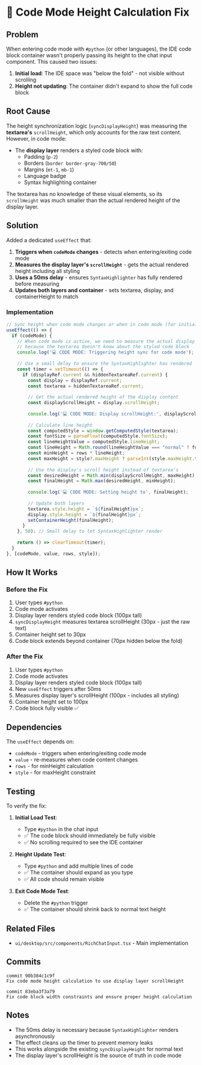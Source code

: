 # 🔧 Code Mode Height Calculation Fix

## Problem

When entering code mode with `#python` (or other languages), the IDE code block container wasn't properly passing its height to the chat input component. This caused two issues:

1. **Initial load**: The IDE space was "below the fold" - not visible without scrolling
2. **Height not updating**: The container didn't expand to show the full code block

## Root Cause

The height synchronization logic (`syncDisplayHeight`) was measuring the **textarea's** `scrollHeight`, which only accounts for the raw text content. However, in code mode:

- The **display layer** renders a styled code block with:
  - Padding (`p-2`)
  - Borders (`border border-gray-700/50`)
  - Margins (`mt-1`, `mb-1`)
  - Language badge
  - Syntax highlighting container

The textarea has no knowledge of these visual elements, so its `scrollHeight` was much smaller than the actual rendered height of the display layer.

## Solution

Added a dedicated `useEffect` that:

1. **Triggers when `codeMode` changes** - detects when entering/exiting code mode
2. **Measures the display layer's `scrollHeight`** - gets the actual rendered height including all styling
3. **Uses a 50ms delay** - ensures `SyntaxHighlighter` has fully rendered before measuring
4. **Updates both layers and container** - sets textarea, display, and containerHeight to match

### Implementation

```typescript
// Sync height when code mode changes or when in code mode (for initial render and updates)
useEffect(() => {
  if (codeMode) {
    // When code mode is active, we need to measure the actual display height
    // because the textarea doesn't know about the styled code block
    console.log('💻 CODE MODE: Triggering height sync for code mode');
    
    // Use a small delay to ensure the SyntaxHighlighter has rendered
    const timer = setTimeout(() => {
      if (displayRef.current && hiddenTextareaRef.current) {
        const display = displayRef.current;
        const textarea = hiddenTextareaRef.current;
        
        // Get the actual rendered height of the display content
        const displayScrollHeight = display.scrollHeight;
        
        console.log('💻 CODE MODE: Display scrollHeight:', displayScrollHeight);
        
        // Calculate line height
        const computedStyle = window.getComputedStyle(textarea);
        const fontSize = parseFloat(computedStyle.fontSize);
        const lineHeightValue = computedStyle.lineHeight;
        const lineHeight = Math.round(lineHeightValue === "normal" ? fontSize * 1.2 : parseFloat(lineHeightValue));
        const minHeight = rows * lineHeight;
        const maxHeight = style?.maxHeight ? parseInt(style.maxHeight.toString()) : 300;
        
        // Use the display's scroll height instead of textarea's
        const desiredHeight = Math.min(displayScrollHeight, maxHeight);
        const finalHeight = Math.max(desiredHeight, minHeight);
        
        console.log('💻 CODE MODE: Setting height to', finalHeight);
        
        // Update both layers
        textarea.style.height = `${finalHeight}px`;
        display.style.height = `${finalHeight}px`;
        setContainerHeight(finalHeight);
      }
    }, 50); // Small delay to let SyntaxHighlighter render
    
    return () => clearTimeout(timer);
  }
}, [codeMode, value, rows, style]);
```

## How It Works

### Before the Fix

1. User types `#python`
2. Code mode activates
3. Display layer renders styled code block (100px tall)
4. `syncDisplayHeight` measures textarea scrollHeight (30px - just the raw text)
5. Container height set to 30px
6. Code block extends beyond container (70px hidden below the fold)

### After the Fix

1. User types `#python`
2. Code mode activates
3. Display layer renders styled code block (100px tall)
4. New `useEffect` triggers after 50ms
5. Measures display layer's scrollHeight (100px - includes all styling)
6. Container height set to 100px
7. Code block fully visible ✅

## Dependencies

The `useEffect` depends on:
- `codeMode` - triggers when entering/exiting code mode
- `value` - re-measures when code content changes
- `rows` - for minHeight calculation
- `style` - for maxHeight constraint

## Testing

To verify the fix:

1. **Initial Load Test**:
   - Type `#python` in the chat input
   - ✅ The code block should immediately be fully visible
   - ✅ No scrolling required to see the IDE container

2. **Height Update Test**:
   - Type `#python` and add multiple lines of code
   - ✅ The container should expand as you type
   - ✅ All code should remain visible

3. **Exit Code Mode Test**:
   - Delete the `#python` trigger
   - ✅ The container should shrink back to normal text height

## Related Files

- `ui/desktop/src/components/RichChatInput.tsx` - Main implementation

## Commits

```
commit 90b384c1c9f
Fix code mode height calculation to use display layer scrollHeight

commit 83eba3f3a79
Fix code block width constraints and ensure proper height calculation
```

## Notes

- The 50ms delay is necessary because `SyntaxHighlighter` renders asynchronously
- The effect cleans up the timer to prevent memory leaks
- This works alongside the existing `syncDisplayHeight` for normal text
- The display layer's scrollHeight is the source of truth in code mode
